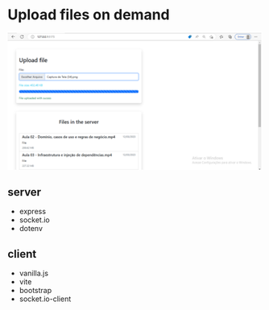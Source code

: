 # Upload files on demand

![project client snapshoot](/snapshoot.png)

## server
- express
- socket.io
- dotenv

## client
- vanilla.js
- vite
- bootstrap
- socket.io-client

